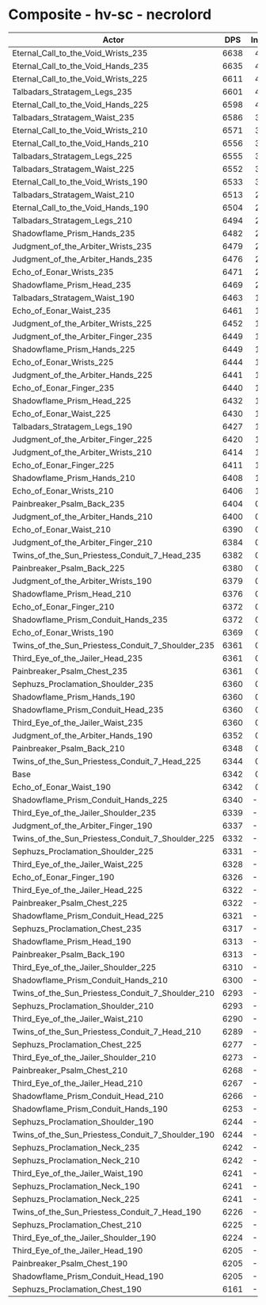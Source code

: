 # Composite - hv-sc - necrolord
| Actor | DPS | Increase |
|---|:---:|:---:|
|Eternal_Call_to_the_Void_Wrists_235|6638|4.67%|
|Eternal_Call_to_the_Void_Hands_235|6635|4.62%|
|Eternal_Call_to_the_Void_Wrists_225|6611|4.24%|
|Talbadars_Stratagem_Legs_235|6601|4.08%|
|Eternal_Call_to_the_Void_Hands_225|6598|4.04%|
|Talbadars_Stratagem_Waist_235|6586|3.85%|
|Eternal_Call_to_the_Void_Wrists_210|6571|3.62%|
|Eternal_Call_to_the_Void_Hands_210|6556|3.38%|
|Talbadars_Stratagem_Legs_225|6555|3.36%|
|Talbadars_Stratagem_Waist_225|6552|3.31%|
|Eternal_Call_to_the_Void_Wrists_190|6533|3.01%|
|Talbadars_Stratagem_Waist_210|6513|2.69%|
|Eternal_Call_to_the_Void_Hands_190|6504|2.56%|
|Talbadars_Stratagem_Legs_210|6494|2.40%|
|Shadowflame_Prism_Hands_235|6482|2.20%|
|Judgment_of_the_Arbiter_Wrists_235|6479|2.16%|
|Judgment_of_the_Arbiter_Hands_235|6476|2.12%|
|Echo_of_Eonar_Wrists_235|6471|2.03%|
|Shadowflame_Prism_Head_235|6469|2.01%|
|Talbadars_Stratagem_Waist_190|6463|1.91%|
|Echo_of_Eonar_Waist_235|6461|1.87%|
|Judgment_of_the_Arbiter_Wrists_225|6452|1.73%|
|Judgment_of_the_Arbiter_Finger_235|6449|1.70%|
|Shadowflame_Prism_Hands_225|6449|1.69%|
|Echo_of_Eonar_Wrists_225|6444|1.61%|
|Judgment_of_the_Arbiter_Hands_225|6441|1.56%|
|Echo_of_Eonar_Finger_235|6440|1.54%|
|Shadowflame_Prism_Head_225|6432|1.41%|
|Echo_of_Eonar_Waist_225|6430|1.38%|
|Talbadars_Stratagem_Legs_190|6427|1.34%|
|Judgment_of_the_Arbiter_Finger_225|6420|1.23%|
|Judgment_of_the_Arbiter_Wrists_210|6414|1.14%|
|Echo_of_Eonar_Finger_225|6411|1.09%|
|Shadowflame_Prism_Hands_210|6408|1.04%|
|Echo_of_Eonar_Wrists_210|6406|1.01%|
|Painbreaker_Psalm_Back_235|6404|0.98%|
|Judgment_of_the_Arbiter_Hands_210|6400|0.92%|
|Echo_of_Eonar_Waist_210|6390|0.76%|
|Judgment_of_the_Arbiter_Finger_210|6384|0.66%|
|Twins_of_the_Sun_Priestess_Conduit_7_Head_235|6382|0.63%|
|Painbreaker_Psalm_Back_225|6380|0.60%|
|Judgment_of_the_Arbiter_Wrists_190|6379|0.58%|
|Shadowflame_Prism_Head_210|6376|0.53%|
|Echo_of_Eonar_Finger_210|6372|0.48%|
|Shadowflame_Prism_Conduit_Hands_235|6372|0.48%|
|Echo_of_Eonar_Wrists_190|6369|0.42%|
|Twins_of_the_Sun_Priestess_Conduit_7_Shoulder_235|6361|0.30%|
|Third_Eye_of_the_Jailer_Head_235|6361|0.30%|
|Painbreaker_Psalm_Chest_235|6361|0.29%|
|Sephuzs_Proclamation_Shoulder_235|6360|0.29%|
|Shadowflame_Prism_Hands_190|6360|0.28%|
|Shadowflame_Prism_Conduit_Head_235|6360|0.28%|
|Third_Eye_of_the_Jailer_Waist_235|6360|0.28%|
|Judgment_of_the_Arbiter_Hands_190|6352|0.17%|
|Painbreaker_Psalm_Back_210|6348|0.10%|
|Twins_of_the_Sun_Priestess_Conduit_7_Head_225|6344|0.03%|
|Base|6342|0.00%|
|Echo_of_Eonar_Waist_190|6342|0.00%|
|Shadowflame_Prism_Conduit_Hands_225|6340|-0.02%|
|Third_Eye_of_the_Jailer_Shoulder_235|6339|-0.05%|
|Judgment_of_the_Arbiter_Finger_190|6337|-0.08%|
|Twins_of_the_Sun_Priestess_Conduit_7_Shoulder_225|6332|-0.15%|
|Sephuzs_Proclamation_Shoulder_225|6331|-0.17%|
|Third_Eye_of_the_Jailer_Waist_225|6328|-0.22%|
|Echo_of_Eonar_Finger_190|6326|-0.25%|
|Third_Eye_of_the_Jailer_Head_225|6322|-0.31%|
|Painbreaker_Psalm_Chest_225|6322|-0.32%|
|Shadowflame_Prism_Conduit_Head_225|6321|-0.33%|
|Sephuzs_Proclamation_Chest_235|6317|-0.40%|
|Shadowflame_Prism_Head_190|6313|-0.45%|
|Painbreaker_Psalm_Back_190|6313|-0.45%|
|Third_Eye_of_the_Jailer_Shoulder_225|6310|-0.50%|
|Shadowflame_Prism_Conduit_Hands_210|6300|-0.66%|
|Twins_of_the_Sun_Priestess_Conduit_7_Shoulder_210|6293|-0.77%|
|Sephuzs_Proclamation_Shoulder_210|6293|-0.78%|
|Third_Eye_of_the_Jailer_Waist_210|6290|-0.81%|
|Twins_of_the_Sun_Priestess_Conduit_7_Head_210|6289|-0.84%|
|Sephuzs_Proclamation_Chest_225|6277|-1.02%|
|Third_Eye_of_the_Jailer_Shoulder_210|6273|-1.08%|
|Painbreaker_Psalm_Chest_210|6268|-1.16%|
|Third_Eye_of_the_Jailer_Head_210|6267|-1.18%|
|Shadowflame_Prism_Conduit_Head_210|6266|-1.19%|
|Shadowflame_Prism_Conduit_Hands_190|6253|-1.40%|
|Sephuzs_Proclamation_Shoulder_190|6244|-1.54%|
|Twins_of_the_Sun_Priestess_Conduit_7_Shoulder_190|6244|-1.55%|
|Sephuzs_Proclamation_Neck_235|6242|-1.57%|
|Sephuzs_Proclamation_Neck_210|6242|-1.58%|
|Third_Eye_of_the_Jailer_Waist_190|6241|-1.58%|
|Sephuzs_Proclamation_Neck_190|6241|-1.59%|
|Sephuzs_Proclamation_Neck_225|6241|-1.59%|
|Twins_of_the_Sun_Priestess_Conduit_7_Head_190|6226|-1.83%|
|Sephuzs_Proclamation_Chest_210|6225|-1.84%|
|Third_Eye_of_the_Jailer_Shoulder_190|6224|-1.86%|
|Third_Eye_of_the_Jailer_Head_190|6205|-2.16%|
|Painbreaker_Psalm_Chest_190|6205|-2.16%|
|Shadowflame_Prism_Conduit_Head_190|6205|-2.16%|
|Sephuzs_Proclamation_Chest_190|6161|-2.86%|
